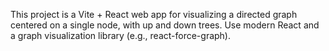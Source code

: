 <!-- Use this file to provide workspace-specific custom instructions to Copilot. For more details, visit https://code.visualstudio.com/docs/copilot/copilot-customization#_use-a-githubcopilotinstructionsmd-file -->

This project is a Vite + React web app for visualizing a directed graph centered on a single node, with up and down trees. Use modern React and a graph visualization library (e.g., react-force-graph).
